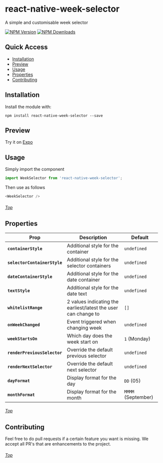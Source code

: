 # react-native-week-selector

A simple and customisable week selector

[![NPM Version](https://img.shields.io/npm/v/react-native-week-selector.svg?style=flat)](https://www.npmjs.com/package/react-native-week-selector)
[![NPM Downloads](https://img.shields.io/npm/dm/react-native-week-selector.svg?style=flat)](https://www.npmjs.com/package/react-native-week-selector)

<a name='top'/>

## Quick Access
* <a href='#install'>Installation</a>
* <a href='#preview'>Preview</a>
* <a href='#usage'>Usage</a>
* <a href='#properties'>Properties</a>
* <a href='#contributing'>Contributing</a>

## <a name='install'>Installation</a>
Install the module with:


```
npm install react-native-week-selector --save
```

## <a name='preview'>Preview</a>

Try it on [Expo](https://snack.expo.io/@johan-dev/react-native-week-selector)
<!-- 

![](https://github.com/Johan-dutoit/react-native-week-selector/blob/master/preview.gif) -->

## <a name='usage'>Usage</a>
Simply import the component 

```js
import WeekSelector from 'react-native-week-selector';
```

Then use as follows
```js
<WeekSelector />
```


###### <a href='#top'>Top</a>

## <a name='properties'>Properties</a>

| Prop | Description | Default |
|---|---|---|
|**`containerStyle`**|Additional style for the container|`undefined`|
|**`selectorContainerStyle`**|Additional style for the selector containers|`undefined`|
|**`dateContainerStyle`**|Additional style for the date container|`undefined`|
|**`textStyle`**|Additional style for the date text|`undefined`|
|**`whitelistRange`**|2 values indicating the earliest/latest the user can change to|`[]`|
|**`onWeekChanged`**|Event triggered when changing week|`undefined`|
|**`weekStartsOn`**|Which day does the week start on|`1` (Monday)|
|**`renderPreviousSelector`**|Override the default previous selector|`undefined`|
|**`renderNextSelector`**|Override the default next selector|`undefined`|
|**`dayFormat`**|Display format for the day|`DD` (05)|
|**`monthFormat`**|Display format for the month|`MMMM` (September)|


<!-- |**`onPreviousPress`**|Event triggered when pressing the left selector|`undefined`|
|**`onNextPress`**|Event triggered when pressing the right selector|`undefined`| -->

###### <a href='#top'>Top</a>

## <a name='#Contributing'>Contributing</a>
Feel free to do pull requests if a certain feature you want is missing.  We accept all PR's that are enhancements to the project.

###### <a href='#top'>Top</a>